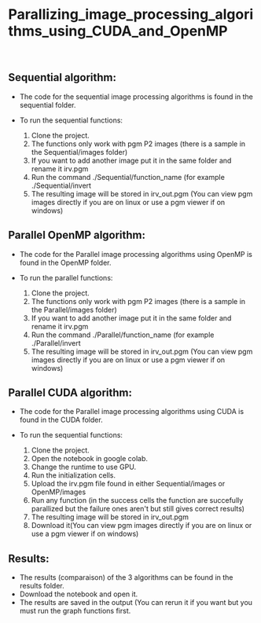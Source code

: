 # Parallizing_image_processing_algorithms_using_CUDA_and_OpenMP
</br>

## Sequential algorithm:
* The code for the sequential image processing algorithms is found in the sequential folder.
* To run the sequential functions:

  1. Clone the project.
  2. The functions only work with pgm P2 images (there is a sample in the Sequential/images folder)
  3. If you want to add another image put it in the same folder and rename it irv.pgm
  4. Run the command ./Sequential/function_name (for example ./Sequential/invert
  5. The resulting image will be stored in irv_out.pgm (You can view pgm images directly if you are on linux or use a pgm viewer if on windows)

## Parallel OpenMP algorithm:
* The code for the Parallel image processing algorithms using OpenMP is found in the OpenMP folder.
* To run the parallel functions:

  1. Clone the project.
  2. The functions only work with pgm P2 images (there is a sample in the Parallel/images folder)
  3. If you want to add another image put it in the same folder and rename it irv.pgm
  4. Run the command ./Parallel/function_name (for example ./Parallel/invert
  5. The resulting image will be stored in irv_out.pgm (You can view pgm images directly if you are on linux or use a pgm viewer if on windows)
  
## Parallel CUDA algorithm:
* The code for the Parallel image processing algorithms using CUDA is found in the CUDA folder.
* To run the sequential functions:

  1. Clone the project.
  2. Open the notebook in google colab.
  3. Change the runtime to use GPU.
  4. Run the initialization cells.
  5. Upload the irv.pgm file found in either Sequential/images or OpenMP/images
  6. Run any function (in the success cells the function are succefully parallized but the failure ones aren't but still gives correct results)
  7. The resulting image will be stored in irv_out.pgm 
  8. Download it(You can view pgm images directly if you are on linux or use a pgm viewer if on windows)
  
## Results:
* The results (comparaison) of the 3 algorithms can be found in the results folder.
* Download the notebook and open it.
* The results are saved in the output (You can rerun it if you want but you must run the graph functions first.

